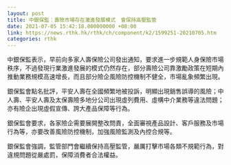 ```yaml
---
layout: post
title: 中銀保監：壽險市場存在激進發展模式　會保持高壓監管
date: 2021-07-05 15:42:18.000000000 +08:00
link: https://news.rthk.hk/rthk/ch/component/k2/1599251-20210705.htm
categories: rthk
---
```


中銀保監表示，早前向多家人壽保險公司發出通知，要求進一步規範人身保險市場秩序，不過發現行業激進發展的模式仍然存在，部分壽險公司靠激勵政策在短期內推動業務規模高速增長，而且部分險企風險防控機制不健全，市場亂象頻繁出現。

銀保監會點名批評，平安人壽在全國頻繁地被投訴，明顯出現銷售誤導的風險；中人壽、平安人壽及太保壽險多地分公司出現虛列費用、虛構中介業務等違法問題；亦有險企出現虛假宣傳、誇大產品保障等行為。

銀保監會要求，各家險企需要展開整改問責，全面審視產品設計、客戶服務及市場行為等，亦要改善風險防控機制，加強風險監測及內控合規等。

銀保監會強調，監管部門會繼續保持高壓監管，嚴厲打擊市場各類不規範行為，對違規問題從嚴處罰，保障消費者合法權益。
